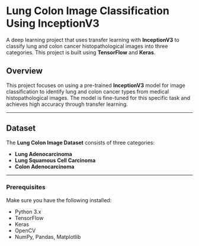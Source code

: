 # Lung Colon Image Classification Using InceptionV3

A deep learning project that uses transfer learning with **InceptionV3** to classify lung and colon cancer histopathological images into three categories. This project is built using **TensorFlow** and **Keras**.

## Overview

This project focuses on using a pre-trained **InceptionV3** model for image classification to identify lung and colon cancer types from medical histopathological images. The model is fine-tuned for this specific task and achieves high accuracy through transfer learning.

---

## Dataset

The **Lung Colon Image Dataset** consists of three categories:
- **Lung Adenocarcinoma**
- **Lung Squamous Cell Carcinoma**
- **Colon Adenocarcinoma**


---

### Prerequisites

Make sure you have the following installed:
- Python 3.x
- TensorFlow
- Keras
- OpenCV
- NumPy, Pandas, Matplotlib


